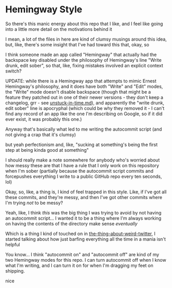 # Hemingway Style

So there's this manic energy about this repo that I like, and I feel like going into a little more detail on the motivations behind it

I mean, a lot of the files in here are kind of clumsy musings around this idea, but, like, there's some insight that I've had toward this that, okay, so

I think someone made an app called "Hemingway" that actually had the backspace key disabled under the philosophy of Hemingway's line "Write drunk, edit sober", so that, like, fixing mistakes involved an explicit context switch?

UPDATE: while there is a Hemingway app that attempts to mimic Ernest Hemingway's philosophy, and it does have both "Write" and "Edit" modes, the "Write" mode doesn't disable backspace (though that might be a feature they patched out in one of their newer versions - they don't keep a changelog, grr - see [unstuck-in-time.md][]), and apparently the "write drunk, edit sober" line is apocryphal (which could be why they removed it - I can't find any record of an app like the one I'm describing on Google, so if it did ever exist, it was probably this one.)

[unstuck-in-time.md]: 3e6b05c2-7cd7-40a3-b16f-35e81c844718.md

Anyway that's basically what led to me writing the autocommit script (and not giving a crap that it's clumsy)

but yeah perfectionism and, like, "sucking at something's being the first step at being kinda good at something"

I should really make a note somewhere for anybody who's worried about how messy these are that I have a rule that I only work on this repository when I'm sober (partially because the autocommit script commits and forcepushes everything I write to a public GitHub repo every ten seconds, lol)

Okay, so, like, a thing is, I kind of feel trapped in this style. Like, if I've got all these commits, and they're messy, and then I've got other commits where I'm trying *not* to be messy?

Yeah, like, I think *this* was the big thing I was trying to avoid by not having an autocommit script... I wanted it to be a thing where I'm always working on having the contents of the directory make sense *eventually*

Which is a thing I kind of touched on in [the-thing-about-weird-twitter][], I started talking about how just barfing everything all the time in a mania isn't helpful

[the-thing-about-weird-twitter]: 8c57e9e9-4016-4445-9dc7-4c10cf6b5854.md

You know... I think "autocommit on" and "autocommit off" are kind of my two Hemingway modes for this repo. I can turn autocommit off when I know what I'm writing, and I can turn it on for when I'm dragging my feet on shipping.

nice
